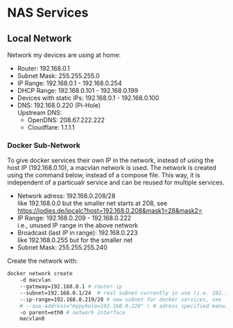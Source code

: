 # NAS Services

## Local Network
Network my devices are using at home:

* Router: 192.168.0.1
* Subnet Mask: 255.255.255.0
* IP Range: 192.168.0.1 - 192.168.0.254
* DHCP Range: 192.168.0.101 - 192.168.0.199
* Devices with static IPs: 192.168.0.1 - 192.168.0.100
* DNS: 192.168.0.220 (Pi-Hole)  
  Upstream DNS:
    * OpenDNS: 208.67.222.222
    * Cloudflare: 1.1.1.1

### Docker Sub-Network
To give docker services their own IP in the network, instead of using the host IP (192.168.0.10), a macvlan network is used.
The network is created using the command below, instead of a compose file.
This way, it is independent of a particualr service and can be reused for multiple services.

* Network adress: 192.168.0.208/28  
  like 192.168.0.0 but the smaller net starts at 208, see https://jodies.de/ipcalc?host=192.168.0.208&mask1=28&mask2=
* IP Range: 192.168.0.209 - 192.168.0.222  
  i.e., unused IP range in the above network
* Broadcast (last IP in range): 192.168.0.223  
  like 192.168.0.255 but for the smaller net
* Subnet Mask: 255.255.255.240

Create the network with:
```bash
docker network create
    -d macvlan
    --gateway=192.168.0.1 # router ip
    --subnet=192.168.0.1/24  # real subnet currently in use (i.e. 192.168.0.1 - 192.168.0.255)
    --ip-range=192.168.0.219/28 # new subnet for docker services, see 
    # --aux-address="mypyhole=192.168.0.220" \ # adress specified manually as not available --> cant be used by the docker container either! Not using this here.
    -o parent=eth0 # network interface
    macvlan0
```


